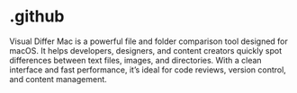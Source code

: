 # .github
Visual Differ Mac is a powerful file and folder comparison tool designed for macOS. It helps developers, designers, and content creators quickly spot differences between text files, images, and directories. With a clean interface and fast performance, it’s ideal for code reviews, version control, and content management.
